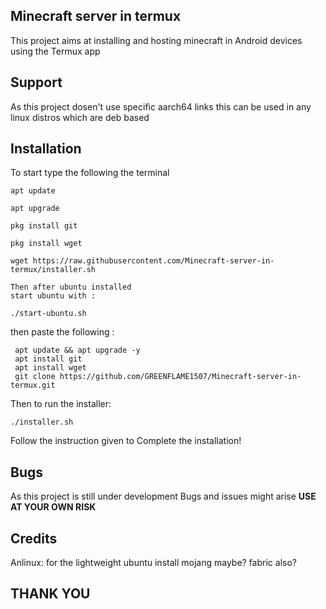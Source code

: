 ## Minecraft server in termux 
   This project aims at installing and hosting minecraft in Android devices using the Termux app

## Support
  As this project dosen't use specific aarch64 links this can be used in any linux distros which are 
  deb based

## Installation
To start 
type the following the terminal
```
apt update
```
```
apt upgrade
```
```
pkg install git
```
```
pkg install wget
```
```
wget https://raw.githubusercontent.com/Minecraft-server-in-termux/installer.sh
```
```
Then after ubuntu installed 
start ubuntu with :
```
```
./start-ubuntu.sh
```

then paste the following :
```
 apt update && apt upgrade -y
 apt install git
 apt install wget
 git clone https://github.com/GREENFLAME1507/Minecraft-server-in-termux.git
```

Then to run the installer:
```
./installer.sh
```
Follow the instruction given to Complete the installation!

## Bugs
  As this project is still under development Bugs and issues might arise 
  **USE AT YOUR OWN RISK**

  
## Credits
Anlinux: for the lightweight ubuntu install
mojang maybe?
fabric also?

## THANK YOU 
